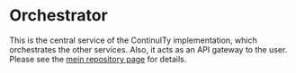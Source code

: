 # Orchestrator

This is the central service of the ContinuITy implementation, which orchestrates the other services. Also, it acts as an API gateway to the user. Please see the [mein repository page](..) for details.